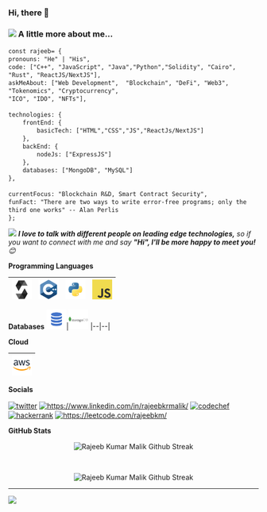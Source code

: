 ### Hi, there 👋
### <img src="https://media.giphy.com/media/VgCDAzcKvsR6OM0uWg/giphy.gif" width="40"> A little more about me...

    const rajeeb= {
    pronouns: "He" | "His",
    code: ["C++", "JavaScript", "Java","Python","Solidity", "Cairo", "Rust", "ReactJS/NextJS"],
    askMeAbout: ["Web Development",  "Blockchain", "DeFi", "Web3", "Tokenomics", "Cryptocurrency",
    "ICO", "IDO", "NFTs"],

    technologies: {
        frontEnd: {
            basicTech: ["HTML","CSS","JS","ReactJs/NextJS"]
        },
        backEnd: {
            nodeJs: ["ExpressJS"]
        },
        databases: ["MongoDB", "MySQL"]
    },
    
    currentFocus: "Blockchain R&D, Smart Contract Security",
    funFact: "There are two ways to write error-free programs; only the third one works" -- Alan Perlis
    };

<img src="https://media.giphy.com/media/LnQjpWaON8nhr21vNW/giphy.gif" width="60"> <em><b>I love to talk with different people on leading edge technologies,</b> so if you want to connect with me and say <b>"Hi", I'll be more happy to meet you!</b> 😊</em>

**Programming Languages**


| <img title="solidity" alt="solidity" width="40px" src="https://raw.githubusercontent.com/github/explore/master/topics/solidity/solidity.png"> | <img title="C++" alt="C++" width="40px" src="https://raw.githubusercontent.com/github/explore/master/topics/cpp/cpp.png"> | <img title="Python" alt="Python" width="40px" src="https://raw.githubusercontent.com/github/explore/master/topics/python/python.png" /> | <img alt="JS" title="JavaScript" width="40px" src="https://raw.githubusercontent.com/github/explore/master/topics/javascript/javascript.png"> |
| --------------------------------------------------------------------------------------------------------------------------------------------- | ------------------------------------------------------------------------------------------------------------------------- | --------------------------------------------------------------------------------------------------------------------------------------- | --------------------------------------------------------------------------------------------------------------------------------------------- |

**Databases**
<img title="SQL" alt="SQL" width="40px" src="https://raw.githubusercontent.com/github/explore/master/topics/sql/sql.png">|<img title="MongoDB" alt="MongoDB" width="40px" src="https://raw.githubusercontent.com/github/explore/master/topics/mongodb/mongodb.png">
|--|--|

**Cloud**

| <img title="AWS" alt="AWS" width="40px" src="https://raw.githubusercontent.com/github/explore/master/topics/aws/aws.png">|
|--|

**Socials**

<p align="left">
<a href="https://twitter.com/rajeebdoteth" target="blank"><img align="center" src="https://raw.githubusercontent.com/rahuldkjain/github-profile-readme-generator/master/src/images/icons/Social/twitter.svg" alt="twitter" height="40" width="50" /></a> <a href="https://www.linkedin.com/in/rajeebkrmalik/" target="blank"><img align="center" src="https://raw.githubusercontent.com/rahuldkjain/github-profile-readme-generator/master/src/images/icons/Social/linked-in-alt.svg" alt="https://www.linkedin.com/in/rajeebkrmalik/" height="40" width="50" /></a> <a href="https://www.codechef.com/users/rajeebkmalik" target="blank"><img align="center" src="https://cdn.jsdelivr.net/npm/simple-icons@3.1.0/icons/codechef.svg" alt="codechef" height="40" width="50" /></a>  <a href="https://www.hackerrank.com/rkm2541997" target="blank"><img align="center" src="https://raw.githubusercontent.com/rahuldkjain/github-profile-readme-generator/master/src/images/icons/Social/hackerrank.svg" alt="hackerrank" height="40" width="50" /></a> <a href="https://leetcode.com/rajeebkm/" target="blank"><img align="center" src="https://raw.githubusercontent.com/rahuldkjain/github-profile-readme-generator/master/src/images/icons/Social/leet-code.svg" alt="https://leetcode.com/rajeebkm/" height="40" width="50" /></a> </p>



**GitHub Stats**
<p align=center>
<img src="github-readme-stats-rajeebkm.vercel.app/api/top-langs/?username=rajeebkm&theme=dark&hide_border=false&include_all_commits=true&count_private=true&layout=compact&theme=dark&hide_border=false" width="48%" align="center" alt="Rajeeb Kumar Malik Github Streak">
</p>
<!-- <img src="github-readme-stats-rajeebkm.vercel.app/api?username=rajeebkm&theme=dark&hide_border=false&include_all_commits=true&count_private=true" alt="Rajeeb Kumar Malik Github Streak" width="48%"> -->
<br/>

<p align="center">
<img src="https://github-readme-streak-stats.herokuapp.com/?user=rajeebkm&theme=dark&hide_border=false" alt="Rajeeb Kumar Malik Github Streak" >
</p>





---


<!-- footer image -->
![](https://i.imgur.com/waxVImv.png)

